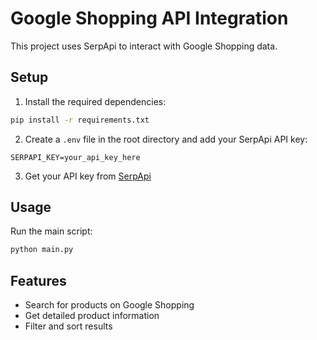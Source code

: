 # Google Shopping API Integration

This project uses SerpApi to interact with Google Shopping data.

## Setup

1. Install the required dependencies:
```bash
pip install -r requirements.txt
```

2. Create a `.env` file in the root directory and add your SerpApi API key:
```
SERPAPI_KEY=your_api_key_here
```

3. Get your API key from [SerpApi](https://serpapi.com/)

## Usage

Run the main script:
```bash
python main.py
```

## Features

- Search for products on Google Shopping
- Get detailed product information
- Filter and sort results 
